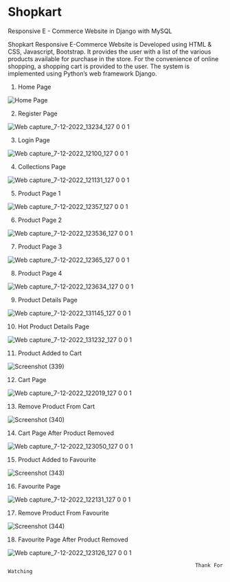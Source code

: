 # Shopkart
Responsive E - Commerce Website in Django with MySQL

Shopkart Responsive E-Commerce Website is
Developed using HTML & CSS, Javascript, Bootstrap. It
provides the user with a list of the various products available
for purchase in the store. For the convenience of online
shopping, a shopping cart is provided to the user. 
The system is implemented using Python’s web
framework Django.


1. Home Page

![Home Page](https://user-images.githubusercontent.com/116350176/206112485-32de3609-08d6-4e77-8c5c-8357251ffbe4.jpeg)


2. Register Page

![Web capture_7-12-2022_13234_127 0 0 1](https://user-images.githubusercontent.com/116350176/206116785-9d561582-9728-4dff-a193-9d655c9b6de7.jpeg)


3. Login Page

![Web capture_7-12-2022_12100_127 0 0 1](https://user-images.githubusercontent.com/116350176/206114998-b2f39c7b-f17d-480b-b4dd-80da67585bb3.jpeg)


4. Collections Page

![Web capture_7-12-2022_121131_127 0 0 1](https://user-images.githubusercontent.com/116350176/206115160-806f53b2-d6f5-4679-b8dd-8377191b966f.jpeg)


5. Product Page 1

![Web capture_7-12-2022_12357_127 0 0 1](https://user-images.githubusercontent.com/116350176/206115621-63b4ed01-4e5d-498e-8a05-060cd3f373e3.jpeg)


6. Product Page 2

![Web capture_7-12-2022_123536_127 0 0 1](https://user-images.githubusercontent.com/116350176/206117219-4015586f-b019-495b-970b-28a8071ff985.jpeg)


7. Product Page 3

![Web capture_7-12-2022_12365_127 0 0 1](https://user-images.githubusercontent.com/116350176/206117341-01b7ce1a-890d-4440-a475-59681214881e.jpeg)


8. Product Page 4

![Web capture_7-12-2022_123634_127 0 0 1](https://user-images.githubusercontent.com/116350176/206119103-2028b4d0-f0de-4f23-a47c-8e509678c3f4.jpeg)

9. Product Details Page

![Web capture_7-12-2022_131145_127 0 0 1](https://user-images.githubusercontent.com/116350176/206118281-04e9af53-4f7e-4995-8c80-c7fa37a10342.jpeg)


10. Hot Product Details Page

![Web capture_7-12-2022_131232_127 0 0 1](https://user-images.githubusercontent.com/116350176/206118561-2ea090a6-a80b-4593-81d3-c49f51a7fe1d.jpeg)


11. Product Added to Cart

![Screenshot (339)](https://user-images.githubusercontent.com/116350176/206124054-0609879b-34e5-4172-ab15-d43f453fe654.png)


12. Cart Page

![Web capture_7-12-2022_122019_127 0 0 1](https://user-images.githubusercontent.com/116350176/206124962-f4ff9ea6-2945-4fab-8aa8-194f3debfc74.jpeg)


13. Remove Product From Cart

![Screenshot (340)](https://user-images.githubusercontent.com/116350176/206125550-1e21c044-1bc3-46f0-9ee5-a5155a34bd02.png)


14. Cart Page After Product Removed

![Web capture_7-12-2022_123050_127 0 0 1](https://user-images.githubusercontent.com/116350176/206126034-3d4a7250-6831-4064-8b6d-5b53d3beb527.jpeg)


15. Product Added to Favourite

![Screenshot (343)](https://user-images.githubusercontent.com/116350176/206128700-40867911-ef0b-4eef-af70-f4c1256e8d3d.png)


16. Favourite Page

![Web capture_7-12-2022_122131_127 0 0 1](https://user-images.githubusercontent.com/116350176/206126302-da166dd0-955c-42e4-9d3e-01cbd7fbb5a8.jpeg)


17. Remove Product From Favourite

![Screenshot (344)](https://user-images.githubusercontent.com/116350176/206134759-3da0ce48-e93c-4920-9027-6275486b2f41.png)


18. Favourite Page After Product Removed

![Web capture_7-12-2022_123126_127 0 0 1](https://user-images.githubusercontent.com/116350176/206127231-56c603de-7c90-40d0-81a2-f887e0a892c4.jpeg)


                                                                
                                                                
                                                                 Thank For Watching













